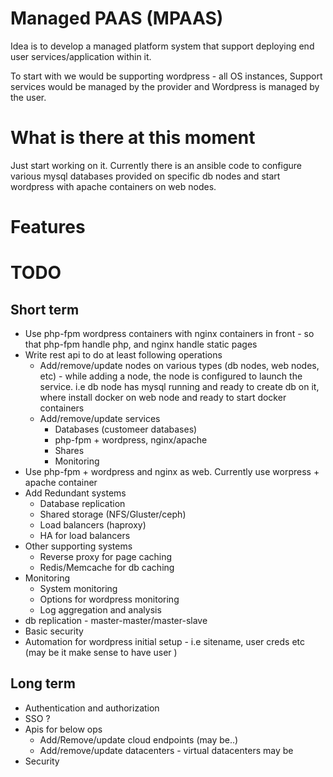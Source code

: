 # Managed PAAS (MPAAS)
Idea is to develop a managed platform system that support deploying end user services/application within it.

To start with we would be supporting wordpress - all OS instances, Support services would be managed by the provider
and Wordpress is managed by the user.

# What is there at this moment
Just start working on it. Currently there is an ansible code to configure various mysql databases provided on specific
db nodes and start wordpress with apache containers on web nodes.

# Features

# TODO 

## Short term
* Use php-fpm wordpress containers with nginx containers in front - so that php-fpm handle php, and nginx handle static
pages
* Write rest api to do at least following operations
    * Add/remove/update nodes on various types (db nodes, web nodes, etc) - while adding a node, the node is configured
    to launch the service. i.e db node has mysql running and ready to create db on it, where install docker on web node
    and ready to start docker containers
    * Add/remove/update services
        * Databases (customeer databases)
        * php-fpm + wordpress, nginx/apache
        * Shares
        * Monitoring
* Use php-fpm + wordpress and nginx as web. Currently use worpress + apache container
* Add Redundant systems
    * Database replication
    * Shared storage (NFS/Gluster/ceph)
    * Load balancers (haproxy)
    * HA for load balancers
* Other supporting systems
    * Reverse proxy for page caching
    * Redis/Memcache for db caching
* Monitoring
    * System monitoring
    * Options for wordpress monitoring
    * Log aggregation and analysis
* db replication - master-master/master-slave
* Basic security
* Automation for wordpress initial setup - i.e sitename, user creds etc (may be it make sense to have user )
## Long term
* Authentication and authorization
* SSO ?
* Apis for below ops
    * Add/Remove/update cloud endpoints (may be..) 
    * Add/remove/update datacenters - virtual datacenters may be
* Security
